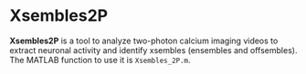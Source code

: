 # Xsembles2P
**Xsembles2P** is a tool to analyze two-photon calcium imaging videos to extract neuronal activity and identify xsembles (ensembles and offsembles). The MATLAB function to use it is `Xsembles_2P.m`.